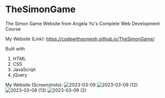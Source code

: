 # TheSimonGame
The Simon Game Website from Angela Yu's Complete Web Development Course

My Website (Link): https://codewithsomesh.github.io/TheSimonGame/

Built with
  1. HTML 
  2. CSS
  3. JavaScript 
  4. jQuery 
  

My Website (Screenshots):
![2023-03-09](https://user-images.githubusercontent.com/123357802/223773609-0b83c713-4c76-40ce-8bca-9482c5380618.png)
![2023-03-09 (12)](https://user-images.githubusercontent.com/123357802/223774405-df93fbf0-d5e2-49dd-8bb2-209829daf099.png)
![2023-03-09 (13)](https://user-images.githubusercontent.com/123357802/223775054-6cb459e0-d382-4972-a522-ea25356cc5ec.png)
![2023-03-09 (2)](https://user-images.githubusercontent.com/123357802/223773678-2b48fffe-3425-4557-a45e-e14f48b3bd50.png)


